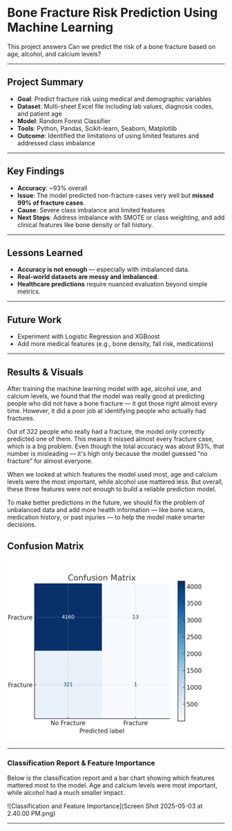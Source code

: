 
# Bone Fracture Risk Prediction Using Machine Learning

This project answers Can we predict the risk of a bone fracture based on age, alcohol, and calcium levels? 

---

##  Project Summary

- **Goal**: Predict fracture risk using medical and demographic variables
- **Dataset**: Multi-sheet Excel file including lab values, diagnosis codes, and patient age
- **Model**: Random Forest Classifier
- **Tools**: Python, Pandas, Scikit-learn, Seaborn, Matplotlib
- **Outcome**: Identified the limitations of using limited features and addressed class imbalance

---

##  Key Findings

- **Accuracy**: ~93% overall
- **Issue**: The model predicted non-fracture cases very well but **missed 99% of fracture cases**.
- **Cause**: Severe class imbalance and limited features
- **Next Steps**: Address imbalance with SMOTE or class weighting, and add clinical features like bone density or fall history.

---


##  Lessons Learned

- **Accuracy is not enough** — especially with imbalanced data.
- **Real-world datasets are messy and imbalanced**.
- **Healthcare predictions** require nuanced evaluation beyond simple metrics.

---

## Future Work

- Experiment with Logistic Regression and XGBoost  
- Add more medical features (e.g., bone density, fall risk, medications)


---

## Results & Visuals

After training the machine learning model with age, alcohol use, and calcium levels, we found that the model was really good at predicting people who did not have a bone fracture — it got those right almost every time. However, it did a poor job at identifying people who actually had fractures.

Out of 322 people who really had a fracture, the model only correctly predicted one of them. This means it missed almost every fracture case, which is a big problem. Even though the total accuracy was about 93%, that number is misleading — it's high only because the model guessed “no fracture” for almost everyone.

When we looked at which features the model used most, age and calcium levels were the most important, while alcohol use mattered less. But overall, these three features were not enough to build a reliable prediction model.

To make better predictions in the future, we should fix the problem of unbalanced data and add more health information — like bone scans, medication history, or past injuries — to help the model make smarter decisions.

## Confusion Matrix

![Confusion Matrix](confusion_matrix.png)

---

###  Classification Report & Feature Importance

Below is the classification report and a bar chart showing which features mattered most to the model. Age and calcium levels were most important, while alcohol had a much smaller impact.

![Classification and Feature Importance](Screen Shot 2025-05-03 at 2.40.00 PM.png)

---
